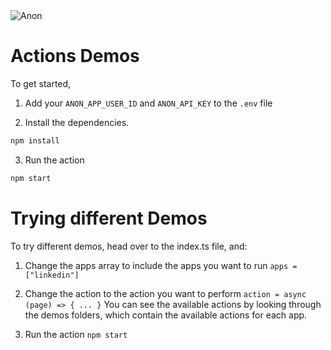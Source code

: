 <picture>
  <source media="(prefers-color-scheme: dark)" srcset="https://pub-dae6836ea721478b89301a8e71d52a33.r2.dev/anon/dev-images/anon_logo-system_white%403x.png">
  <source media="(prefers-color-scheme: light)" srcset="https://pub-dae6836ea721478b89301a8e71d52a33.r2.dev/anon/dev-images/anon_logo-900%403x.png">
  <img alt="Anon" src="https://pub-dae6836ea721478b89301a8e71d52a33.r2.dev/anon/dev-images/anon_logo-900%403x.png">
</picture>

# Actions Demos

To get started, 
1. Add your `ANON_APP_USER_ID` and `ANON_API_KEY` to the `.env` file


2. Install the dependencies.
```sh
npm install
```

3. Run the action
```sh
npm start
```



# Trying different Demos

To try different demos, head over to the index.ts file, and:

1. Change the apps array to include the apps you want to run
``` apps = ["linkedin"] ```

2. Change the action to the action you want to perform
``` action = async (page) => { ... } ```
You can see the available actions by looking through the demos folders, which contain the available actions for each app.

3. Run the action
``` npm start ```
